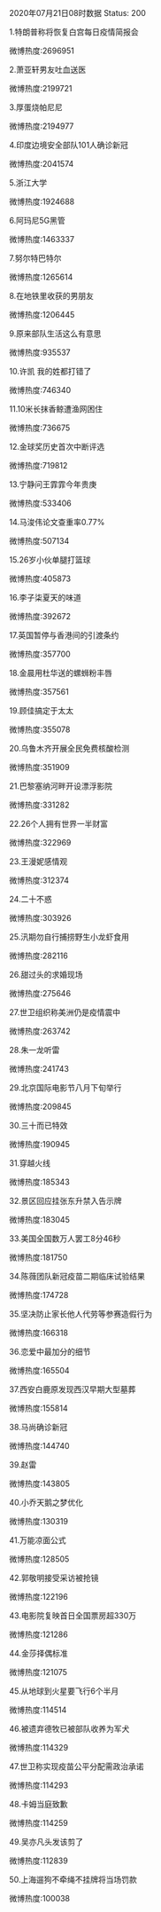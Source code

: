 2020年07月21日08时数据
Status: 200

1.特朗普称将恢复白宫每日疫情简报会

微博热度:2696951

2.萧亚轩男友吐血送医

微博热度:2199721

3.厚蛋烧帕尼尼

微博热度:2194977

4.印度边境安全部队101人确诊新冠

微博热度:2041574

5.浙江大学

微博热度:1924688

6.阿玛尼5G黑管

微博热度:1463337

7.努尔特巴特尔

微博热度:1265614

8.在地铁里收获的男朋友

微博热度:1206445

9.原来部队生活这么有意思

微博热度:935537

10.许凯 我的姓都打错了

微博热度:746340

11.10米长抹香鲸遭渔网困住

微博热度:736675

12.金球奖历史首次中断评选

微博热度:719812

13.宁静问王霏霏今年贵庚

微博热度:533406

14.马浚伟论文查重率0.77%

微博热度:507134

15.26岁小伙单腿打篮球

微博热度:405873

16.李子柒夏天的味道

微博热度:392672

17.英国暂停与香港间的引渡条约

微博热度:357700

18.金晨用杜华送的螺蛳粉丰唇

微博热度:357561

19.顾佳搞定于太太

微博热度:355078

20.乌鲁木齐开展全民免费核酸检测

微博热度:351909

21.巴黎塞纳河畔开设漂浮影院

微博热度:331282

22.26个人拥有世界一半财富

微博热度:322969

23.王漫妮感情观

微博热度:312374

24.二十不惑

微博热度:303926

25.汛期勿自行捕捞野生小龙虾食用

微博热度:282116

26.甜过头的求婚现场

微博热度:275646

27.世卫组织称美洲仍是疫情震中

微博热度:263742

28.朱一龙听雷

微博热度:241743

29.北京国际电影节八月下旬举行

微博热度:209845

30.三十而已特效

微博热度:190945

31.穿越火线

微博热度:185343

32.景区回应挂张东升禁入告示牌

微博热度:183045

33.美国全国数万人罢工8分46秒

微博热度:181750

34.陈薇团队新冠疫苗二期临床试验结果

微博热度:174728

35.坚决防止家长他人代劳等参赛造假行为

微博热度:166318

36.恋爱中最加分的细节

微博热度:165504

37.西安白鹿原发现西汉早期大型墓葬

微博热度:155814

38.马尚确诊新冠

微博热度:144740

39.赵雷

微博热度:143805

40.小乔天鹅之梦优化

微博热度:130319

41.万能凉面公式

微博热度:128505

42.郭敬明接受采访被抢镜

微博热度:122196

43.电影院复映首日全国票房超330万

微博热度:121286

44.金莎择偶标准

微博热度:121075

45.从地球到火星要飞行6个半月

微博热度:114514

46.被遗弃德牧已被部队收养为军犬

微博热度:114329

47.世卫称实现疫苗公平分配需政治承诺

微博热度:114293

48.卡姆当庭致歉

微博热度:114259

49.吴亦凡头发该剪了

微博热度:112839

50.上海遛狗不牵绳不挂牌将当场罚款

微博热度:100038


